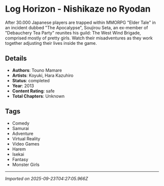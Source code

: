 # Log Horizon - Nishikaze no Ryodan

After 30.000 Japanese players are trapped within MMORPG "Elder Tale" in an incident dubbed "The Apocalypse", Soujirou Seta, an ex-member of "Debauchery Tea Party" reunites his guild: The West Wind Brigade, comprised mostly of pretty girls. Watch their misadventures as they work together adjusting their lives inside the game.

## Details
- **Authors**: Touno Mamare
- **Artists**: Koyuki, Hara Kazuhiro
- **Status**: completed
- **Year**: 2013
- **Content Rating**: safe
- **Total Chapters**: Unknown

## Tags
- Comedy
- Samurai
- Adventure
- Virtual Reality
- Video Games
- Harem
- Isekai
- Fantasy
- Monster Girls

---
*Imported on 2025-09-23T04:27:05.966Z*
